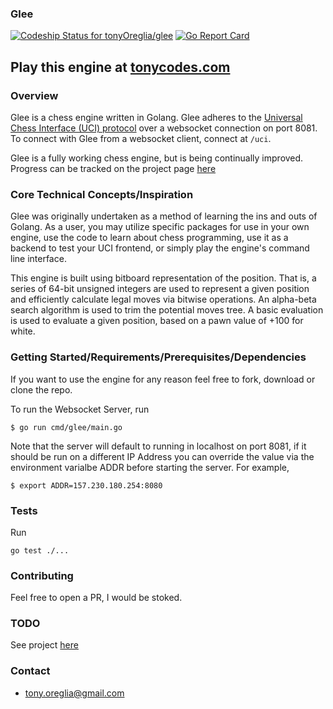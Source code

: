 ### Glee
[![Codeship Status for tonyOreglia/glee](https://app.codeship.com/projects/ce798c40-40a6-0137-562b-26e8ad8a4466/status?branch=master)](https://app.codeship.com/projects/335887)
[![Go Report Card](https://goreportcard.com/badge/github.com/tonyOreglia/glee)](https://goreportcard.com/report/github.com/tonyOreglia/glee)

## Play this engine at [tonycodes.com](tonycodes.com) 

### Overview 
Glee is a chess engine written in Golang. Glee adheres to the [Universal Chess Interface (UCI) protocol](https://en.wikipedia.org/wiki/Universal_Chess_Interface) over a websocket connection on port 8081. To connect with Glee from a websocket client, connect at `/uci`. 

Glee is a fully working chess engine, but is being continually improved. Progress can be tracked on the project page [here](https://github.com/users/tonyOreglia/projects/2) 


### Core Technical Concepts/Inspiration

Glee was originally undertaken as a method of learning the ins and outs of Golang. As a user, you may utilize specific packages for use in your own engine, use the code to learn about chess programming, use it as a backend to test your UCI frontend, or simply play the engine's command line interface. 

This engine is built using bitboard representation of the position. That is, a series of 64-bit unsigned integers are used to represent a given position and efficiently calculate legal moves via bitwise operations. 
An alpha-beta search algorithm is used to trim the potential moves tree.
A basic evaluation is used to evaluate a given position, based on a pawn value of +100 for white. 


### Getting Started/Requirements/Prerequisites/Dependencies
If you want to use the engine for any reason feel free to fork, download or clone the repo. 

To run the Websocket Server, run 
```
$ go run cmd/glee/main.go 
```

Note that the server will default to running in localhost on port 8081, if it should be run on a different IP Address you can override the value via the environment varialbe ADDR before starting the server. For example, 
```
$ export ADDR=157.230.180.254:8080
```

### Tests
Run 
```
go test ./...
```

### Contributing
Feel free to open a PR, I would be stoked. 

### TODO
See project [here](https://github.com/users/tonyOreglia/projects/2)

### Contact
- tony.oreglia@gmail.com
